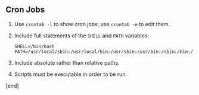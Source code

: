 ## Cron Jobs

 1. Use `crontab -l` to show cron jobs; use `crontab -e` to edit them.
 1. Include full statements of the `SHELL` and `PATH` variables:

        SHELL=/bin/bash
        PATH=/usr/local/sbin:/usr/local/bin:/usr/sbin:/usr/bin:/sbin:/bin:/usr/games:/usr/local/games

 1. Include absolute rather than relative paths.
 1. Scripts must be executable in order to be run.

[end]
